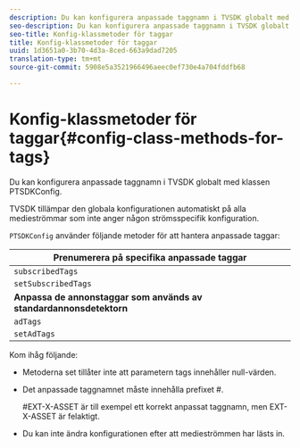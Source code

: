 ```yaml
---
description: Du kan konfigurera anpassade taggnamn i TVSDK globalt med klassen PTSDKConfig.
seo-description: Du kan konfigurera anpassade taggnamn i TVSDK globalt med klassen PTSDKConfig.
seo-title: Konfig-klassmetoder för taggar
title: Konfig-klassmetoder för taggar
uuid: 1d3651a0-3b70-4d3a-8ced-663a9dad7205
translation-type: tm+mt
source-git-commit: 5908e5a3521966496aeec0ef730e4a704fddfb68

---
```



# Konfig-klassmetoder för taggar{#config-class-methods-for-tags}

Du kan konfigurera anpassade taggnamn i TVSDK globalt med klassen PTSDKConfig.

TVSDK tillämpar den globala konfigurationen automatiskt på alla medieströmmar som inte anger någon strömsspecifik konfiguration.

`PTSDKConfig` använder följande metoder för att hantera anpassade taggar:

| **Prenumerera på specifika anpassade taggar** |
|---|
| `subscribedTags` | Hämtar den aktuella listan med prenumerationstaggar. |
| `setSubscribedTags` | Anger listan med prenumerationstaggar som kommer att visas för programmet. |
| **Anpassa de annonstaggar som används av standardannonsdetektorn** |
| `adTags` | Hämtar den aktuella listan med annonstaggar. |
| `setAdTags` | Anger listan med annonstaggar som ska användas som standardgenerator för affärsmöjlighet. |

Kom ihåg följande:

* Metoderna set tillåter inte att parametern tags innehåller null-värden.
* Det anpassade taggnamnet måste innehålla prefixet #.

   #EXT-X-ASSET är till exempel ett korrekt anpassat taggnamn, men EXT-X-ASSET är felaktigt.
* Du kan inte ändra konfigurationen efter att medieströmmen har lästs in.

